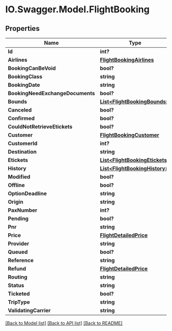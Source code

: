 # IO.Swagger.Model.FlightBooking
## Properties

Name | Type | Description | Notes
------------ | ------------- | ------------- | -------------
**Id** | **int?** |  | [optional] 
**Airlines** | [**FlightBookingAirlines**](FlightBookingAirlines.md) |  | [optional] 
**BookingCanBeVoid** | **bool?** |  | [optional] 
**BookingClass** | **string** |  | [optional] 
**BookingDate** | **string** |  | [optional] 
**BookingNeedExchangeDocuments** | **bool?** |  | [optional] 
**Bounds** | [**List&lt;FlightBookingBounds&gt;**](FlightBookingBounds.md) |  | [optional] 
**Canceled** | **bool?** |  | [optional] 
**Confirmed** | **bool?** |  | [optional] 
**CouldNotRetrieveEtickets** | **bool?** |  | [optional] 
**Customer** | [**FlightBookingCustomer**](FlightBookingCustomer.md) |  | [optional] 
**CustomerId** | **int?** |  | [optional] 
**Destination** | **string** |  | [optional] 
**Etickets** | [**List&lt;FlightBookingEtickets&gt;**](FlightBookingEtickets.md) |  | [optional] 
**History** | [**List&lt;FlightBookingHistory&gt;**](FlightBookingHistory.md) |  | [optional] 
**Modified** | **bool?** |  | [optional] 
**Offline** | **bool?** |  | [optional] 
**OptionDeadline** | **string** |  | [optional] 
**Origin** | **string** |  | [optional] 
**PaxNumber** | **int?** |  | [optional] 
**Pending** | **bool?** |  | [optional] 
**Pnr** | **string** |  | [optional] 
**Price** | [**FlightDetailedPrice**](FlightDetailedPrice.md) |  | [optional] 
**Provider** | **string** |  | [optional] 
**Queued** | **bool?** |  | [optional] 
**Reference** | **string** |  | [optional] 
**Refund** | [**FlightDetailedPrice**](FlightDetailedPrice.md) |  | [optional] 
**Routing** | **string** |  | [optional] 
**Status** | **string** |  | [optional] 
**Ticketed** | **bool?** |  | [optional] 
**TripType** | **string** |  | [optional] 
**ValidatingCarrier** | **string** |  | [optional] 

[[Back to Model list]](../README.md#documentation-for-models) [[Back to API list]](../README.md#documentation-for-api-endpoints) [[Back to README]](../README.md)

